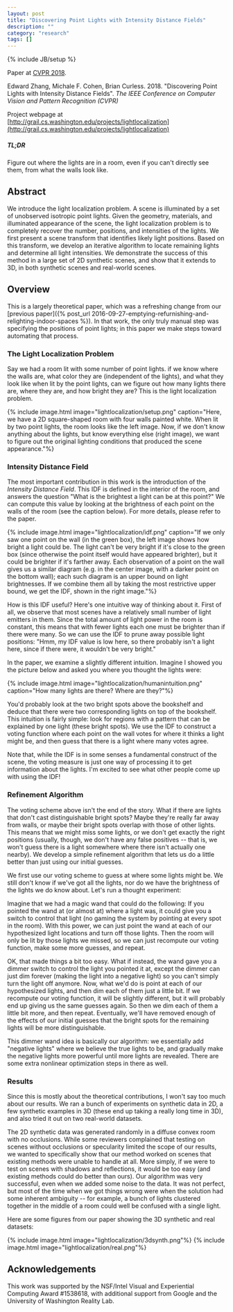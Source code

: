 ```yaml
---
layout: post
title: "Discovering Point Lights with Intensity Distance Fields"
description: ""
category: "research"
tags: []
---
```

{% include JB/setup %}

Paper at [CVPR 2018](http://cvpr2018.thecvf.com/).

Edward Zhang, Michale F. Cohen, Brian Curless. 2018.  "Discovering Point Lights with Intensity Distance Fields". <i>The IEEE Conference on Computer Vision and Pattern Recognition (CVPR)</i>

Project webpage at [http://grail.cs.washington.edu/projects/lightlocalization](http://grail.cs.washington.edu/projects/lightlocalization)

##### TL;DR #####
Figure out where the lights are in a room, even if you can't directly see them,  from what the walls look like.

## Abstract ##
We introduce the light localization problem. A scene is illuminated by a
set of unobserved isotropic point lights.  Given the geometry, materials, and
illuminated appearance of the scene, the light localization problem is to
completely recover the number, positions, and intensities of the
lights. We first present a scene transform that identifies likely light positions.
Based on this transform, we develop an iterative algorithm to locate remaining
lights and determine all light intensities. We demonstrate the
success of this method in a large set of 2D synthetic scenes, and show that
it extends to 3D, in both synthetic scenes and real-world scenes.

## Overview ##
This is a largely theoretical paper, which was a refreshing change from our [previous paper]({% post_url 2016-09-27-emptying-refurnishing-and-relighting-indoor-spaces %}).
In that work, the only truly manual step was specifying the positions of point lights; in this paper we make steps toward automating that process.

### The Light Localization Problem ###
Say we had a room lit with some number of point lights.
if we know where the walls are, what color they are (independent of the lights),
and what they look like when lit by the point lights, can we figure out how many lights there are,
where they are, and how bright they are? This is the light localization problem.

{% include image.html image="lightlocalization/setup.png" caption="Here, we have a 2D square-shaped room with
four walls painted white. When lit by two point lights, the room looks like the left image. Now, if we don't know
anything about the lights, but know everything else (right image), we want to figure out the original lighting
conditions that produced the scene appearance."%}

### Intensity Distance Field ###
The most important contribution in this work is the introduction of the *Intensity Distance Field*.
This IDF is defined in the interior of the room,
and answers the question
"What is the brightest a light can be at this point?"
We can compute this value by looking at the brightness of each point on the walls of the room (see the caption below). For more details,
please refer to the paper.

{% include image.html image="lightlocalization/idf.png" caption="If we only saw one point on the wall (in the green box), the left image shows how
bright a light could be. The light can't be very bright if it's close to the green box (since otherwise the point itself would have appeared brighter),
but it could be brighter if it's farther away. Each observation of a point on the wall gives us a similar diagram (e.g. in the center image, with
a darker point on the bottom wall); each such diagram is an
upper bound on light brightnesses. If we combine them all by taking the most restrictive upper bound, we get the IDF, shown in the right image."%}

How is this IDF useful? Here's one intuitive way of thinking about it.
First of all, we observe that most scenes have a relatively small number of light emitters in them.
Since the total amount of light power in the room is constant, this means that with fewer lights
each one must be brighter than if there were many. So we can use the IDF to prune away possible
light positions: "Hmm, my IDF value is low here, so there probably isn't a light here, since
if there were, it wouldn't be very bright."

In the paper, we examine a slightly different intuition. Imagine I showed you the picture below and
asked you where you thought the lights were:

{% include image.html image="lightlocalization/humanintuition.png" caption="How many lights are there? Where are they?"%}

You'd probably look at the two bright spots above the bookshelf and deduce that there were two corresponding
lights on top of the bookshelf. This intuition is fairly simple: look for regions with a pattern that 
can be explained by one light (these bright spots). We use the IDF to construct a voting function where
each point on the wall votes for where it thinks a light might be, and then guess that there is a light
where many votes agree.

Note that, while the IDF is in some senses a fundamental construct of the scene, the voting measure is
just one way of processing it to get information about the lights. I'm excited to see what
other people come up with using the IDF!

### Refinement Algorithm ###
The voting scheme above isn't the end of the story. What if there are lights that don't cast distinguishable bright spots?
Maybe they're really far away from walls, or maybe their bright spots overlap with those of other lights. This means that
we might miss some lights, or we don't get exactly the right positions (usually, though, we don't have any
false positives -- that is, we won't guess there is a light somewhere where there isn't actually one nearby). We develop a
simple refinement algorithm that lets us do a little better than just using our initial guesses.

We first use our voting scheme to guess at where some lights might be. We still don't know
if we've got all the lights, nor do we have the brightness of the lights we do know about. Let's run a thought experiment:

Imagine that we had a magic wand that could do the following: If you pointed the wand at (or almost at) where a light
was, it could give you a switch to control that light (no gaming the system by pointing at every spot in the room).
With this power, we can just point the wand at each of our
hypothesized light locations and turn off those lights. Then the room will only be lit by those lights we missed, so
we can just recompute our voting function, make some more guesses, and repeat.

OK, that made things a bit too easy. What if instead, the wand gave you a dimmer switch to control the light you
pointed it at, except the dimmer can just dim forever (making the light into a negative light) so you can't simply turn the light off anymore.
Now, what we'd do is point at each of our hypothesized lights, and then dim each of them just a little bit. If
we recompute our voting function, it will be slightly different, but it will probably end up giving us the same guesses
again. So then we dim each of them a little bit more, and then repeat. Eventually, we'll have removed enough of the
effects of our initial guesses that the bright spots for the remaining lights will be more distinguishable.

This dimmer wand idea is basically our algorithm: we essentially add "negative lights" where we believe
the true lights to be, and gradually make the negative lights more powerful until more lights are revealed. There
are some extra nonlinear optimization steps in there as well.

### Results ###
Since this is mostly about the theoretical contributions, I won't say too much about our results. We ran a bunch of experiments
on synthetic data in 2D, a few synthetic examples in 3D (these end up taking a really long time in 3D), and also
tried it out on two real-world datasets.

The 2D synthetic data was generated randomly in a diffuse convex room with no occlusions. While some reviewers complained
that testing on scenes without occlusions or specularity limited the scope of our results, we wanted to specifically
show that our method worked on scenes that existing methods were unable to handle at all. More simply, if we were to test
on scenes with shadows and reflections, it would be too easy (and existing methods could do better than ours). Our algorithm
was very successful, even when we added some noise to the data. It was not perfect, but most of the time when we got things wrong
were when the solution had some inherent ambiguity -- for example, a bunch of lights clustered together in the middle of a room
could well be confused with a single light.

Here are some figures from our paper showing the 3D synthetic and real datasets:

{% include image.html image="lightlocalization/3dsynth.png"%}
{% include image.html image="lightlocalization/real.png"%}

## Acknowledgements ##
This work was supported by the NSF/Intel Visual and Experiential Computing Award
\#1538618, with additional support from Google and the University of Washington Reality Lab.
